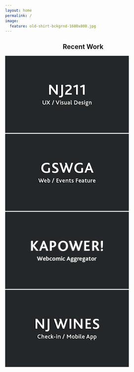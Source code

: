 ```yaml
---
layout: home
permalink: /
image:
  feature: old-shirt-bckgrnd-1600x800.jpg
---
```


<h2 style="text-align:center;">Recent Work</h2>
<div class="tiles">
<div class="tile">
   <a href="portfolio/NJ211" title="NJ211" class="post-teaser"><img src="images/nj211-logo.gif" alt="teaser" itemprop="image" /></a>
</div><!-- /.tile -->

<div class="tile">
  <a href="portfolio/GSWGA" title="GSWGA" class="post-teaser"><img src="images/GSWGA-logo.gif" alt="teaser" itemprop="image" />
    </a>
</div><!-- /.tile -->

<div class="tile">
  <a href="portfolio/Kapower" title="KAPOWER!" class="post-teaser"><img src="images/KAPOWER-logo.gif" alt="teaser" itemprop="image" /></a>
</div><!-- /.tile -->
<div class="tile">
  <a href="portfolio/GSWGA" title="GSWGA" class="post-teaser"><img src="images/NJWINES-logo.gif" alt="teaser" itemprop="image" /></a>
</div><!-- /.tile -->


</div><!-- /.tiles -->
